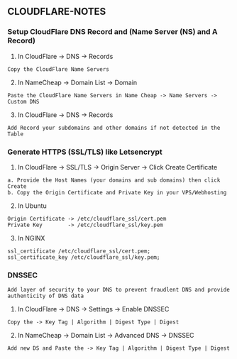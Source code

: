 ## CLOUDFLARE-NOTES
### Setup CloudFlare DNS Record and (Name Server (NS) and A Record)
1. In CloudFlare -> DNS -> Records
```
Copy the CloudFlare Name Servers 
```
2. In NameCheap -> Domain List -> Domain
```
Paste the CloudFlare Name Servers in Name Cheap -> Name Servers -> Custom DNS
```
3. In CloudFlare -> DNS -> Records
```
Add Record your subdomains and other domains if not detected in the Table
```
### Generate HTTPS (SSL/TLS) like Letsencrypt
1. In CloudFlare -> SSL/TLS -> Origin Server -> Click Create Certificate
```
a. Provide the Host Names (your domains and sub domains) then click Create
b. Copy the Origin Certificate and Private Key in your VPS/Webhosting
```
2. In Ubuntu
```
Origin Certificate -> /etc/cloudflare_ssl/cert.pem
Private Key        -> /etc/cloudflare_ssl/key.pem    
```
3. In NGINX
```
ssl_certificate /etc/cloudflare_ssl/cert.pem;
ssl_certificate_key /etc/cloudflare_ssl/key.pem;
```
### DNSSEC 
```
Add layer of security to your DNS to prevent fraudlent DNS and provide authenticity of DNS data
```
1. In CloudFlare -> DNS -> Settings -> Enable DNSSEC
```
Copy the -> Key Tag | Algorithm | Digest Type | Digest
```
2. In NameCheap -> Domain List -> Advanced DNS -> DNSSEC
```
Add new DS and Paste the -> Key Tag | Algorithm | Digest Type | Digest 
```
